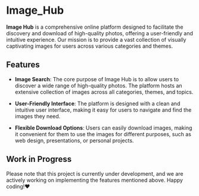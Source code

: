 # Image_Hub

**Image Hub** is a comprehensive online platform designed to facilitate the discovery and download of high-quality photos, offering a user-friendly and intuitive experience. Our mission is to provide a vast collection of visually captivating images for users across various categories and themes.

## Features

- **Image Search**: The core purpose of Image Hub is to allow users to discover a wide range of high-quality photos. The platform hosts an extensive collection of images across all categories, themes, and topics.

- **User-Friendly Interface**: The platform is designed with a clean and intuitive user interface, making it easy for users to navigate and find the images they need.

- **Flexible Download Options**: Users can easily download images, making it convenient for them to use the images for different purposes, such as web design, presentations, or personal projects.


## Work in Progress

Please note that this project is currently under development, and we are actively working on implementing the features mentioned above.
Happy coding!❤️
